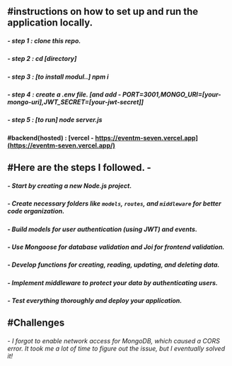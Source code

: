 ## #instructions on how to set up and run the application locally.

##### - step 1 : clone this repo.
##### - step 2 : cd [directory]
##### - step 3 : [to install modul..] npm i 
##### - step 4 : create a .env file. [and add - PORT=3001,MONGO_URI=[your-mongo-uri],JWT_SECRET=[your-jwt-secret]]
##### - step 5 : [to run] node server.js

#### #backend(hosted) : [vercel - https://eventm-seven.vercel.app](https://eventm-seven.vercel.app/)

## #Here are the steps I followed. - 

##### - Start by creating a new Node.js project.
##### - Create necessary folders like `models`, `routes`, and `middleware` for better code organization.
##### - Build models for user authentication (using JWT) and events.
##### - Use Mongoose for database validation and Joi for frontend validation.
##### - Develop functions for creating, reading, updating, and deleting data.
##### - Implement middleware to protect your data by authenticating users.
##### - Test everything thoroughly and deploy your application.


## #Challenges
###### - I forgot to enable network access for MongoDB, which caused a CORS error. It took me a lot of time to figure out the issue, but I eventually solved it!
